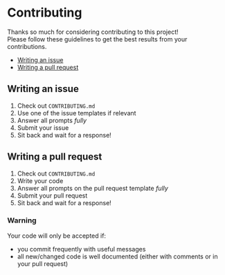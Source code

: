 # Contributing

Thanks so much for considering contributing to this project! <br>
Please follow these guidelines to get the best results from your contributions.

- [Writing an issue](#writing-an-issue)
- [Writing a pull request](#writing-a-pull-request)

## Writing an issue

1. Check out `CONTRIBUTING.md`
2. Use one of the issue templates if relevant
3. Answer all prompts *fully*
4. Submit your issue
5. Sit back and wait for a response!

## Writing a pull request

1. Check out `CONTRIBUTING.md`
2. Write your code
3. Answer all prompts on the pull request template *fully*
4. Submit your pull request
5. Sit back and wait for a response!

### Warning
Your code will only be accepted if:
- you commit frequently with useful messages
- all new/changed code is well documented (either with comments or in your pull request)
